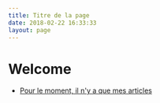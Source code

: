 ```yaml
---
title: Titre de la page
date: 2018-02-22 16:33:33
layout: page
---
```


# Welcome

* [Pour le moment, il n'y a que mes articles ](/articles/)
